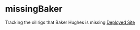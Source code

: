 # missingBaker
Tracking the oil rigs that Baker Hughes is missing
[Deployed Site](https://missingbaker.herokuapp.com/)